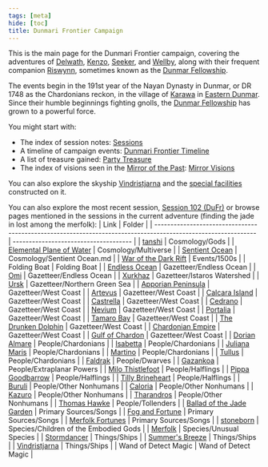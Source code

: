 ```yaml
---
tags: [meta]
hide: [toc]
title: Dunmari Frontier Campaign
---
```


This is the main page for the Dunmari Frontier campaign, covering the adventures of [Delwath](<../../people/pcs/dunmar-fellowship/delwath.md>), [Kenzo](<../../people/pcs/dunmar-fellowship/kenzo.md>), [Seeker](<../../people/pcs/dunmar-fellowship/seeker.md>), and [Wellby](<../../people/pcs/dunmar-fellowship/wellby.md>), along with their frequent companion [Riswynn](<../../people/pcs/dunmar-fellowship/riswynn.md>), sometimes known as the [Dunmar Fellowship](<../../people/pcs/dunmar-fellowship/dunmar-fellowship.md>). 

The events begin in the 191st year of the Nayan Dynasty in Dunmar, or DR 1748 as the Chardonians reckon, in the village of [Karawa](<../../gazetteer/greater-dunmar/realms/dunmar/eastern-dunmar/karawa.md>) in [Eastern Dunmar](<../../gazetteer/greater-dunmar/realms/dunmar/eastern-dunmar/eastern-dunmar.md>). Since their humble beginnings fighting gnolls, the [Dunmar Fellowship](<../../people/pcs/dunmar-fellowship/dunmar-fellowship.md>) has grown to a powerful force. 

You might start with:
- The index of session notes: [Sessions](<./sessions.md>)
- A timeline of campaign events: [Dunmari Frontier Timeline](<./dunmari-frontier-timeline.md>)
- A list of treasure gained: [Party Treasure](<./party-treasure.md>)
- The index of visions seen in the [Mirror of the Past](<treasure/notable-items/mirror-of-the-past.md>): [Mirror Visions](<./mirror-visions.md>)

You can also explore the skyship [Vindristjarna](<../../things/ships/vindristjarna.md>) and the [special facilities](<./vindristjarna-room-planning.md>) constructed on it.

You can also explore the most recent session, [Session 102 (DuFr)](<session-notes/session-102-dufr.md>) or browse pages mentioned in the sessions in the current adventure (finding the jade in lost among the merfolk):
| Link                                                                                                          | Folder                                |
| ------------------------------------------------------------------------------------------------------------- | ------------------------------------- |
| [tanshi](<../../cosmology/gods/tanshi/tanshi.md>)                                                                   | Cosmology/Gods                        |
| [Elemental Plane of Water](<../../cosmology/multiverse/energy-realms/elemental-realms/elemental-plane-of-water.md>) | Cosmology/Multiverse                  |
| [Sentient Ocean](<../../Cosmology/Sentient Ocean.md/>)                                                               | Cosmology/Sentient Ocean.md           |
| [War of the Dark Rift](<../../Events/1500s/War of the Dark Rift.md/>)                                                | Events/1500s                          |
| Folding Boat                                                                                | Folding Boat                          |
| [Endless Ocean](<../../gazetteer/endless-ocean/endless-ocean.md>)                                                   | Gazetteer/Endless Ocean               |
| [Omi](<../../Gazetteer/Endless Ocean/Omi.md/>)                                                                       | Gazetteer/Endless Ocean               |
| [Xurkhaz](<../../gazetteer/istaros-watershed/xurkhaz/xurkhaz.md>)                                                   | Gazetteer/Istaros Watershed           |
| [Ursk](<../../gazetteer/northern-green-sea/ursk.md>)                                                                | Gazetteer/Northern Green Sea          |
| [Apporian Peninsula](<../../gazetteer/west-coast/chardonian-empire/apporia/apporia.md>)                             | Gazetteer/West Coast                  |
| [Artevus](<../../gazetteer/west-coast/chardonian-empire/apporia/artevus.md>)                                        | Gazetteer/West Coast                  |
| [Calcara Island](<../../Gazetteer/West Coast/Chardonian Empire/Apporia/Calcara Island.md/>)                          | Gazetteer/West Coast                  |
| [Castrella](<../../gazetteer/west-coast/chardonian-empire/apporia/castrella.md>)                                    | Gazetteer/West Coast                  |
| [Cedrano](<../../gazetteer/west-coast/chardonian-empire/apporia/cedrano.md>)                                        | Gazetteer/West Coast                  |
| [Nevium](<../../gazetteer/west-coast/chardonian-empire/apporia/nevium.md>)                                          | Gazetteer/West Coast                  |
| [Portalia](<../../gazetteer/west-coast/chardonian-empire/apporia/portalia.md>)                                      | Gazetteer/West Coast                  |
| [Tamaro Bay](<../../Gazetteer/West Coast/Chardonian Empire/Apporia/Tamaro Bay.md/>)                                  | Gazetteer/West Coast                  |
| [The Drunken Dolphin](<../../gazetteer/west-coast/chardonian-empire/apporia/the-drunken-dolphin.md>)                | Gazetteer/West Coast                  |
| [Chardonian Empire](<../../gazetteer/west-coast/chardonian-empire/chardonian-empire.md>)                            | Gazetteer/West Coast                  |
| [Gulf of Chardon](<../../gazetteer/west-coast/gulf-of-chardon.md>)                                                  | Gazetteer/West Coast                  |
| [Dorian Almare](<../../people/chardonians/dorian-almare.md>)                                                        | People/Chardonians                    |
| [Isabetta](<../../people/chardonians/isabetta.md>)                                                                  | People/Chardonians                    |
| [Juliana Maris](<../../people/chardonians/juliana-maris.md>)                                                        | People/Chardonians                    |
| [Martino](<../../people/chardonians/martino.md>)                                                                    | People/Chardonians                    |
| [Tullus](<../../people/chardonians/tullus.md>)                                                                      | People/Chardonians                    |
| [Faldrak](<../../people/dwarves/faldrak-bronzehammer.md>)                                                           | People/Dwarves                        |
| [Gazankoa](<../../People/Extraplanar Powers/Gazankoa.md/>)                                                           | People/Extraplanar Powers             |
| [Milo Thistlefoot](<../../people/halflings/milo-thistlefoot.md>)                                                    | People/Halflings                      |
| [Pippa Goodbarrow](<../../people/halflings/pippa-goodbarrow.md>)                                                    | People/Halflings                      |
| [Tilly Brineheart](<../../People/Halflings/Tilly Brineheart.md/>)                                                    | People/Halflings                      |
| [Buruli](<../../People/Other Nonhumans/Buruli.md/>)                                                                  | People/Other Nonhumans                |
| [Caloria](<../../People/Other Nonhumans/Caloria.md/>)                                                                | People/Other Nonhumans                |
| [Kazuro](<../../people/other-nonhumans/kazuro.md>)                                                                  | People/Other Nonhumans                |
| [Tharandros](<../../people/other-nonhumans/tharandros.md>)                                                          | People/Other Nonhumans                |
| [Thomas Hawke](<../../people/tollenders/thomas-hawke.md>)                                                           | People/Tollenders                     |
| [Ballad of the Jade Garden](<../../primary-sources/songs/ballad-of-the-jade-garden.md>)                             | Primary Sources/Songs                 |
| [Fog and Fortune](<../../primary-sources/songs/fog-and-fortune.md>)                                                 | Primary Sources/Songs                 |
| [Merfolk Fortunes](<../../primary-sources/songs/merfolk-fortunes.md>)                                               | Primary Sources/Songs                 |
| [stoneborn](<../../species/children-of-the-embodied-gods/stoneborn/stoneborn.md>)                                   | Species/Children of the Embodied Gods |
| [Merfolk](<../../species/unusual-species/merfolk.md>)                                                               | Species/Unusual Species               |
| [Stormdancer](<../../things/ships/stormdancer.md>)                                                                  | Things/Ships                          |
| [Summer's Breeze](<../../things/ships/summer-s-breeze.md>)                                                          | Things/Ships                          |
| [Vindristjarna](<../../things/ships/vindristjarna.md>)                                                              | Things/Ships                          |
| Wand of Detect Magic                                                                | Wand of Detect Magic                  |



